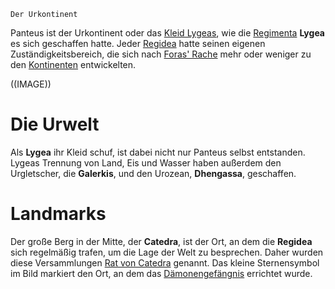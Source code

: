 	Der Urkontinent

Panteus ist der Urkontinent oder das [Kleid Lygeas](Lygeas%20Kleid.md), wie die [Regimenta](Die%20Regimenta.md) **Lygea** es sich geschaffen hatte. Jeder [Regidea](Die%20Regidea.md) hatte seinen eigenen Zuständigkeitsbereich, die sich nach [Foras' Rache](Foras'%20Rache.md) mehr oder weniger zu den [Kontinenten](Die%20Kontinente.md) entwickelten.

((IMAGE))

# Die Urwelt
Als **Lygea** ihr Kleid schuf, ist dabei nicht nur Panteus selbst entstanden. Lygeas Trennung von Land, Eis und Wasser haben außerdem den Urgletscher, die **Galerkis**, und den Urozean, **Dhengassa**, geschaffen.

# Landmarks
Der große Berg in der Mitte, der **Catedra**, ist der Ort, an dem die **Regidea** sich regelmäßig trafen, um die Lage der Welt zu besprechen. Daher wurden diese Versammlungen [Rat von Catedra](Die%20Regidea.md#Der%20Rat%20von%20Catedra) genannt. Das kleine Sternensymbol im Bild markiert den Ort, an dem das [Dämonengefängnis](Das%20Dämonengefängnis.md) errichtet wurde.